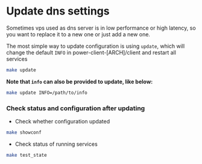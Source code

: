 # Update dns settings

Sometimes vps used as dns server is in low performance or high latency, so you want to replace it to a new one or just add a new one.

The most simple way to update configuration is using `update`, which will change the default `INFO` in power-client-[ARCH]/client and restart all services 
```bash
make update
``` 

**Note that `info` can also be provided to update, like below:**
```bash
make update INFO=/path/to/info
```

### Check status and configuration after updating
* Check whether configuration updated
```bash
make showconf
```

* Check status of running services 
```bash
make test_state
```

